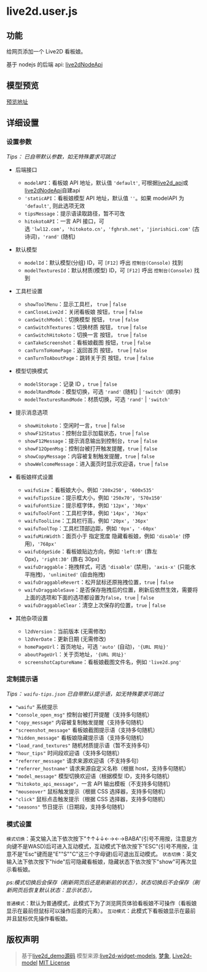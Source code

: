 # live2d.user.js

## 功能

给网页添加一个 Live2D 看板娘。

基于 nodejs 的后端 api: [live2dNodeApi](https://github.com/HCLonely/live2dNodeApi)

## 模型预览

[预览地址](https://live2d.hclonely.com/preview.html)

## 详细设置

### 设置参数

*Tips： 已自带默认参数，如无特殊要求可跳过*

- 后端接口

  - `modelAPI`：看板娘 API 地址，默认值 `'default'`, 可根据[live2d_api](https://github.com/fghrsh/live2d_api)或[live2dNodeApi](https://github.com/HCLonely/live2dNodeApi)自建api
  - `'staticAPI`：看板娘模型 API 地址，默认值 `''`。如果 modelAPI 为 `'default'`, 则此选项无效
  - `tipsMessage`：提示语读取路径，暂不可改
  - `hitokotoAPI`：一言 API 接口，可选 `'lwl12.com'`，`'hitokoto.cn'`，`'fghrsh.net'`，`'jinrishici.com'` (古诗词)，`'rand'` (随机)

- 默认模型

  - `modelId`：默认模型(分组) ID，可 `[F12]` 呼出 `控制台(Console)` 找到
  - `modelTexturesId`：默认材质(模型) ID，可 `[F12]` 呼出 `控制台(Console)` 找到

- 工具栏设置

  - `showToolMenu`：显示工具栏， `true` | `false`
  - `canCloseLive2d`：关闭看板娘 按钮，`true` | `false`
  - `canSwitchModel`：切换模型 按钮， `true` | `false`
  - `canSwitchTextures`：切换材质 按钮， `true` | `false`
  - `canSwitchHitokoto`：切换一言 按钮， `true` | `false`
  - `canTakeScreenshot`：看板娘截图 按钮，`true` | `false`
  - `canTurnToHomePage`：返回首页 按钮， `true` | `false`
  - `canTurnToAboutPage`：跳转关于页 按钮，`true` | `false`

- 模型切换模式

  - `modelStorage`：记录 ID ，`true` | `false`
  - `modelRandMode`：模型切换，可选 `'rand'` (随机) | `'switch'` (顺序)
  - `modelTexturesRandMode`：材质切换，可选 `'rand'` | `'switch'`

- 提示消息选项

  - `showHitokoto`：空闲时一言，`true` | `false`
  - `showF12Status`：控制台显示加载状态，`true` | `false`
  - `showF12Message`：提示消息输出到控制台，`true` | `false`
  - `showF12OpenMsg`：控制台被打开触发提醒，`true` | `false`
  - `showCopyMessage`：内容被复制触发提醒，`true` | `false`
  - `showWelcomeMessage`：进入面页时显示欢迎语，`true` | `false`

- 看板娘样式设置

  - `waifuSize`：看板娘大小，例如 `'280x250'`，`'600x535'`
  - `waifuTipsSize`：提示框大小，例如 `'250x70'`，`'570x150'`
  - `waifuFontSize`：提示框字体，例如 `'12px'`，`'30px'`
  - `waifuToolFont`：工具栏字体，例如 `'14px'`，`'36px'`
  - `waifuToolLine`：工具栏行高，例如 `'20px'`，`'36px'`
  - `waifuToolTop`：工具栏顶部边距，例如 `'0px'`，`'-60px'`
  - `waifuMinWidth`：面页小于 指定宽度 隐藏看板娘，例如 `'disable'` (停用)，`'768px'`
  - `waifuEdgeSide`：看板娘贴边方向，例如 `'left:0'` (靠左 0px)，`'right:30'` (靠右 30px)
  - `waifuDraggable`：拖拽样式，可选 `'disable'` (禁用)，`'axis-x'` (只能水平拖拽)，`'unlimited'` (自由拖拽)
  - `waifuDraggableRevert`：松开鼠标还原拖拽位置，`true` | `false`
  - `waifuDraggableSave`：是否保存拖拽后的位置，刷新后依然生效，需要将上面的选项和下面的选项都设置为`false`，`true` | `false`
  - `waifuDraggableClear`：清空上次保存的位置，`true` | `false`

- 其他杂项设置

  - `l2dVersion`：当前版本 (无需修改)
  - `l2dVerDate`：更新日期 (无需修改)
  - `homePageUrl`：首页地址，可选 `'auto'` (自动)，`'{URL 网址}'`
  - `aboutPageUrl`：关于页地址，`'{URL 网址}'`
  - `screenshotCaptureName`：看板娘截图文件名，例如 `'live2d.png'`

### 定制提示语

*Tips： `waifu-tips.json` 已自带默认提示语，如无特殊要求可跳过*

- `"waifu"` 系统提示
- `"console_open_msg"` 控制台被打开提醒（支持多句随机）
- `"copy_message"` 内容被复制触发提醒（支持多句随机）
- `"screenshot_message"` 看板娘截图提示语（支持多句随机）
- `"hidden_message"` 看板娘隐藏提示语（支持多句随机）
- `"load_rand_textures"` 随机材质提示语（暂不支持多句）
- `"hour_tips"` 时间段欢迎语（支持多句随机）
- `"referrer_message"` 请求来源欢迎语（不支持多句）
- `"referrer_hostname"` 请求来源自定义名称（根据 host，支持多句随机）
- `"model_message"` 模型切换欢迎语（根据模型 ID，支持多句随机）
- `"hitokoto_api_message"`，一言 API 输出模板（不支持多句随机）
- `"mouseover"` 鼠标触发提示（根据 CSS 选择器，支持多句随机）
- `"click"` 鼠标点击触发提示（根据 CSS 选择器，支持多句随机）
- `"seasons"` 节日提示（日期段，支持多句随机）

### 模式设置

`模式切换`：英文输入法下依次按下"↑↑↓↓←→←→BABA"(引号不用按，注意是方向键不是WASD)后可进入互动模式，互动模式下依次按下"ESC"(引号不用按，注意不是"Esc"键而是"E""S""C"这三个字母键)后可退出互动模式。
`状态切换`：英文输入法下依次按下"hide"后可隐藏看板娘，隐藏状态下依次按下"show"可再次显示看板娘。

*ps:模式切换后会保存（刷新网页后还是刷新前的状态），状态切换后不会保存（刷新网页后恢复默认状态：显示状态）。*

`普通模式`：默认为普通模式，此模式下为了浏览网页体验看板娘不可操作（看板娘显示在最前但鼠标可以操作后面的元素）。
`互动模式`：此模式下看板娘显示在最前并且鼠标优先操作看板娘。

## 版权声明

> 基于[live2d_demo源码](https://github.com/fghrsh/live2d_demo)
> 模型来源:[live2d-widget-models](https://github.com/xiazeyu/live2d-widget-models), [梦象](https://mx.paul.ren/page/1/), [Live2d-model](https://github.com/Eikanya/Live2d-model)
> [MIT License](https://github.com/HCLonely/live2d.user.js/blob/master/LICENSE)
